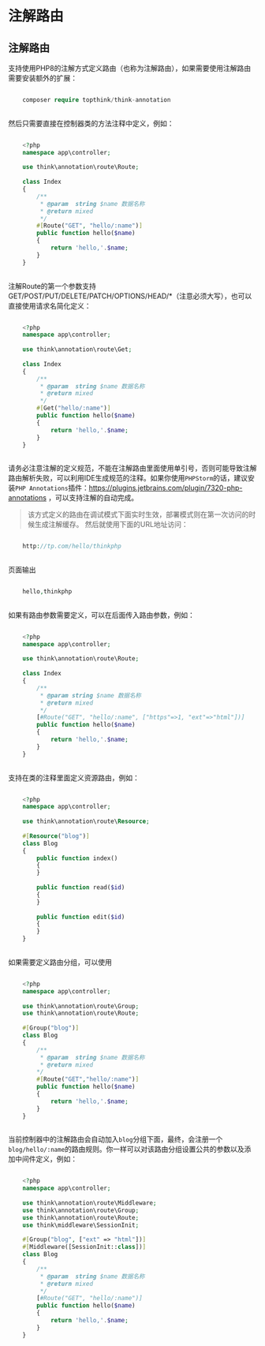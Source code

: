 # 注解路由

## 注解路由
支持使用PHP8的注解方式定义路由（也称为注解路由），如果需要使用注解路由需要安装额外的扩展：
```php

    composer require topthink/think-annotation
    

```
然后只需要直接在控制器类的方法注释中定义，例如：
```php

    <?php
    namespace app\controller;
    
    use think\annotation\route\Route;
    
    class Index
    {
        /**
         * @param  string $name 数据名称
         * @return mixed
         */
        #[Route("GET", "hello/:name")]
        public function hello($name)
        {
        	return 'hello,'.$name;
        }
    }
    

```
注解Route的第一个参数支持 GET/POST/PUT/DELETE/PATCH/OPTIONS/HEAD/*（注意必须大写），也可以直接使用请求名简化定义：
```php

    <?php
    namespace app\controller;
    
    use think\annotation\route\Get;
    
    class Index
    {
        /**
         * @param  string $name 数据名称
         * @return mixed
         */
        #[Get("hello/:name")]
        public function hello($name)
        {
        	return 'hello,'.$name;
        }
    }
    

```
请务必注意注解的定义规范，不能在注解路由里面使用单引号，否则可能导致注解路由解析失败，可以利用IDE生成规范的注释。如果你使用`PHPStorm`的话，建议安装`PHP Annotations`插件：<https://plugins.jetbrains.com/plugin/7320-php-annotations> ，可以支持注解的自动完成。
> 该方式定义的路由在调试模式下面实时生效，部署模式则在第一次访问的时候生成注解缓存。
然后就使用下面的URL地址访问：
```php

    http://tp.com/hello/thinkphp
    

```
页面输出
```php

    hello,thinkphp
    

```
如果有路由参数需要定义，可以在后面传入路由参数，例如：
```php

    <?php
    namespace app\controller;
    
    use think\annotation\route\Route;
    
    class Index
    {
        /**
         * @param string $name 数据名称
         * @return mixed
         */
        [#Route("GET", "hello/:name", ["https"=>1, "ext"=>"html"])]
        public function hello($name)
        {
        	return 'hello,'.$name;
        }
    }
    

```
支持在类的注释里面定义资源路由，例如：
```php

    <?php
    namespace app\controller;
    
    use think\annotation\route\Resource;
    
    #[Resource("blog")]
    class Blog
    {
        public function index()
        {
        }
    
        public function read($id)
        {
        }
    
        public function edit($id)
        {
        }
    }
    

```
如果需要定义路由分组，可以使用
```php

    <?php
    namespace app\controller;
    
    use think\annotation\route\Group;
    use think\annotation\route\Route;
    
    #[Group("blog")]
    class Blog
    {
        /**
         * @param  string $name 数据名称
         * @return mixed
        */
        #[Route("GET","hello/:name")]
        public function hello($name)
        {
        	return 'hello,'.$name;
        }
    }
    

```
当前控制器中的注解路由会自动加入`blog`分组下面，最终，会注册一个`blog/hello/:name`的路由规则。你一样可以对该路由分组设置公共的参数以及添加中间件定义，例如：
```php

    <?php
    namespace app\controller;
    
    use think\annotation\route\Middleware;
    use think\annotation\route\Group;
    use think\annotation\route\Route;
    use think\middleware\SessionInit;
    
    #[Group("blog", ["ext" => "html"])]
    #[Middleware([SessionInit::class])]
    class Blog
    {
        /**
         * @param  string $name 数据名称
         * @return mixed
         */
        [#Route("GET", "hello/:name")]
        public function hello($name)
        {
        	return 'hello,'.$name;
        }
    }
    

```
